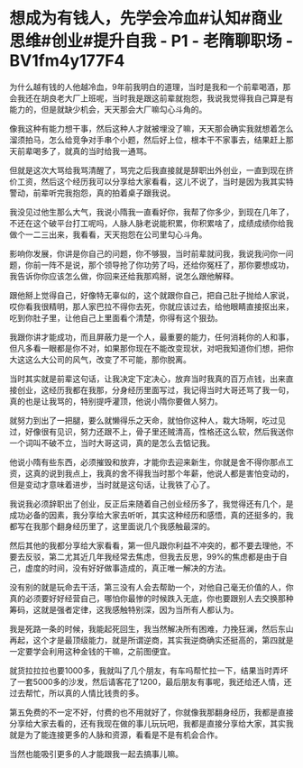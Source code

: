 # 想成为有钱人，先学会冷血#认知#商业思维#创业#提升自我 - P1 - 老隋聊职场 - BV1fm4y177F4

为什么越有钱的人他越冷血，9年前我明白的道理，当时是我和一个前辈喝酒，那会我还在胡良老大厂上班呢，当时我是跟这前辈就抱怨，我说我觉得我自己算是有能力的，但是就缺少机会，天天那会大厂嘛勾心斗角的。

像我这种有能力想干事，然后这种人才就被埋没了嘛，天天那会确实我就想着怎么溜须拍马，怎么给竞争对手串个小题，然后好上位，根本干不家事去，结果赶上那天前辈喝多了，就真的当时给我一通骂。

但就是这次大骂给我骂清醒了，骂完之后我直接就是辞职出外创业，一直到现在挤价工资，然后这个经历我可以分享给大家看看，这儿不说了，当时是因为我其实特警动，前辈听完我抱怨，真的拍着桌子跟我说。

我没见过他生那么大气，我说小隋我一直看好你，我帮了你多少，到现在几年了，不还在这个破平台打工呢吗，人脉人脉老说能积累，你积累啥了，成绩成绩你给我做个一二三出来，我看看，天天抱怨在公司里勾心斗角。

影响你发展，你讲是你自己的问题，你不够狠，当时前辈就问我，我说我问你一问题，你前一阵不是说，那个领导抢了你功劳了吗，还给你冤枉了，那你要想成功，我告诉你你应该怎么做，你回来还给我那鸡掰，说怎么跟他解释。

跟他掰上觉得自己，好像特无辜似的，这个就跟你自己，把自己肚子抛给人家说，哎你看我很精明，那人家巴拉不得你去死，你就应该过去，给他眼睛直接抠出来，吃到你肚子里，让他自己上里面看个清楚，你得有这个狠劲。

我跟你讲才能成功，而且屏蔽力是一个人，最重要的能力，任何消耗你的人和事，但凡多看一眼都是你不对，如果那你现在不能改变现状，对吧我知道你们想，把你大这这么大公司的风气，改变了不可能，那你脱离。

当时其实就是前辈这句话，让我决定下定决心，放弃当时我真的百万点钱，出来直接创业，这经历我都在我那，分身经历里面写过，我记得当时大哥还骂了我一句，真的也是让我骂的，特别提呼灌顶，他说小隋你要做人努力。

就努力到出了一把腿，要么就懒得乐之天命，就怕你这种人，栽大场啊，吃过见过，好像很有见识，努力还跟不上，骨子里还贼清高，性格还这么软，然后我送你一个词叫不破不立，当时大哥这词，真的是怎么去惦记我。

他说小隋有些东西，必须摧毁和放弃，才能你去迎来新生，你就是舍不得你那点工资，这真的说到我点上，我真的舍不得我当时那个年薪，他说人都是害怕变动的，但是变动才意味着进步，当时就是这句话，让我铁了心了。

我说我必须辞职出了创业，反正后来随着自己创业经历多了，我觉得还有几个，是成功必备的因素，我分享给大家去听听，其实这种经历和感悟，真的还挺多的，我都写在我那个翻身经历里了，这里面说几个我感触最深的。

然后其他的我都分享给大家看看，第一但凡跟你利益不冲突的，都不要去理他，不要去反驳，第二尤其近几年我经常去焦虑，但我去反思，99%的焦虑都是由于自己，虚度的时间，没有好好做事造成的，真正唯一解决的方法。

没有别的就是玩命去干活，第三没有人会去帮助一个，对他自己毫无价值的人，你真的必须要好好经营自己，哪怕你最惨的时候跌入无底，你也要跟别人去交换那种筹码，这就是强者定律，这我感触特别深，因为当所有人都认为。

我是死路一条的时候，我能起死回生，我当然解决所有困难，力挽狂澜，然后东山再起，这个才是最顶级能力，就是所谓逆商，其实我逆商确实还挺高的，第四就是一定要学会利用这种金钱的干嘛，之前图便宜。

就货拉拉拉也要1000多，我就叫了几个朋友，有车吗帮忙拉一下，结果当时弄坏了一套5000多的沙发，然后请客花了1200，最后朋友有事呢，我还给还人情，还过去帮忙，所以真的人情比钱贵的多。

第五免费的不一定不好，付费的也不用就好了，你就像我那翻身经历，我都是直接分享给大家去看的，还有我现在做的事儿玩玩吧，我都是直接分享给大家，其实我就是为了能连接更多的人脉和资源，看看是不是有机会合作。

当然也能吸引更多的人才能跟我一起去搞事儿嘛。